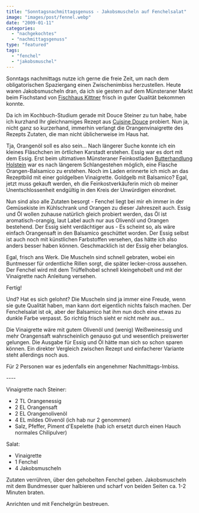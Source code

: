 ```yaml
---
title: "Sonntagsnachmittagsgenuss - Jakobsmuscheln auf Fenchelsalat"
image: "images/post/fennel.webp"
date: "2009-01-11"
categories: 
  - "nachgekochtes"
  - "nachmittagsgenuss"
type: "featured"  
tags: 
  - "fenchel"
  - "jakobsmuschel"
---
```


Sonntags nachmittags nutze ich gerne die freie Zeit, um nach dem obligatorischen Spaziergang einen Zwischenimbiss herzustellen. Heute waren Jakobsmuscheln dran, da ich sie gestern auf dem Münsteraner Markt beim Fischstand von [Fischhaus Kittner](http://www.fischhaus-kittner.de) frisch in guter Qualität bekommen konnte.

Da ich im Kochbuch-Studium gerade mit Douce Steiner zu tun habe, habe ich kurzhand Ihr gleichnamiges Rezept aus [Cuisine Douce](https://www.feinschmeckerblog.de/2008/09/29/das_kochbuch_des_jahres_kommt_von_douce_steiner_deutschlands_einziger_zwei-sterne-kchin/) probiert. Nun ja, nicht ganz so kurzerhand, immerhin verlangt die Orangenvinaigrette des Rezepts Zutaten, die man nicht üblicherweise im Haus hat.

Tja, Orangenöl soll es also sein... Nach längerer Suche konnte ich ein kleines Fläschchen im örtlichen Karstadt erstehen. Essig war es dort mit dem Essig. Erst beim ultimativen Münsteraner Feinkostladen [Butterhandlung Holstein](http://www.butterhandlung-holstein.de/butterhandlung/) war es nach längerem Schlangestehen möglich, eine Flasche Orangen-Balsamico zu erstehen. Noch im Laden erinnerte ich mich an das Rezeptbild mit einer goldgelben Vinaigrette. Goldgelb mit Balsamico? Egal, jetzt muss gekauft werden, eh die Feinkostverkäuferin mich ob meiner Unentschlossenheit endgültig in den Kreis der Unwürdigen einordnet.

Nun sind also alle Zutaten besorgt - Fenchel liegt bei mir eh immer in der Gemüsekiste im Kühlschrank und Orangen zu dieser Jahreszeit auch. Essig und Öl wollen zuhause natürlich gleich probiert werden, das Öl ist aromatisch-orangig, laut Label auch nur aus Olivenöl und Orangen bestehend. Der Essig sieht verdächtiger aus - Es scheint so, als wäre einfach Orangensaft in den Balsamico geschüttet worden. Der Essig selbst ist auch noch mit künstlichen Farbstoffen versehen, das hätte ich also anders besser haben können. Geschmacklich ist der Essig eher belanglos.

Egal, frisch ans Werk. Die Muscheln sind schnell gebraten, wobei ein Buntmesser für ordentliche Rillen sorgt, die später lecker-cross aussehen. Der Fenchel wird mit dem Trüffelhobel schnell kleingehobelt und mit der Vinaigrette nach Anleitung versehen.

Fertig!

Und? Hat es sich gelohnt? Die Muscheln sind ja immer eine Freude, wenn sie gute Qualität haben, man kann dort eigentlich nichts falsch machen. Der Fenchelsalat ist ok, aber der Balsamico hat ihm nun doch eine etwas zu dunkle Farbe verpasst. So richtig frisch sieht er nicht mehr aus...

Die Vinaigrette wäre mit gutem Olivenöl und (wenig) Weißweinessig und mehr Orangensaft wahrscheinlich genauso gut und wesentlich preiswerter gelungen. Die Ausgabe für Essig und Öl hätte man sich so schon sparen können. Ein direkter Vergleich zwischen Rezept und einfacherer Variante steht allerdings noch aus.

Für 2 Personen war es jedenfalls ein angenehmer Nachmittags-Imbiss.

\----

Vinaigrette nach Steiner: 
* 2 TL Orangenessig 
* 2 EL Orangensaft 
* 2 EL Orangenolivenöl 
* 4 EL mildes Olivenöl (ich hab nur 2 genommen) 
* Salz, Pfeffer, Piment d'Espelette (hab ich ersetzt durch einen Hauch normales Chilipulver)

Salat: 

* Vinaigrette 
* 1 Fenchel 
* 4 Jakobsmuscheln

Zutaten verrühren, über den gehobelten Fenchel geben. Jakobsmuscheln mit dem Bundmesser quer halbieren und scharf von beiden Seiten ca. 1-2 Minuten braten.

Anrichten und mit Fenchelgrün bestreuen.
